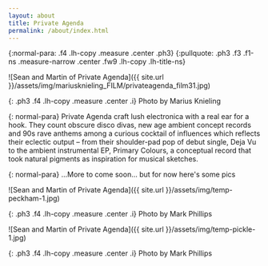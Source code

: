 ```yaml
---
layout: about
title: Private Agenda
permalink: /about/index.html
---
```

{:normal-para: .f4 .lh-copy .measure .center .ph3}
{:pullquote: .ph3 .f3 .f1-ns .measure-narrow .center .fw9 .lh-copy .lh-title-ns}

![Sean and Martin of Private Agenda]({{ site.url }}/assets/img/mariusknieling_FILM/privateagenda_film31.jpg)

{: .ph3 .f4 .lh-copy .measure .center .i}
Photo by Marius Knieling

{: normal-para}
Private Agenda craft lush electronica with a real ear for a hook. They count obscure disco divas, new age ambient concept records and 90s rave anthems among a curious cocktail of influences which reflects their eclectic output  – from their shoulder-pad pop of debut single, Deja Vu to the ambient instrumental EP, Primary Colours, a conceptual record that took natural pigments as inspiration for musical sketches.

{: normal-para}
...More to come soon... but for now here's some pics  

![Sean and Martin of Private Agenda]({{ site.url }}/assets/img/temp-peckham-1.jpg)

{: .ph3 .f4 .lh-copy .measure .center .i}
Photo by Mark Phillips

![Sean and Martin of Private Agenda]({{ site.url }}/assets/img/temp-pickle-1.jpg)

{: .ph3 .f4 .lh-copy .measure .center .i}
Photo by Mark Phillips